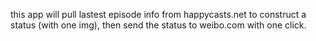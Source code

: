 this app will pull lastest episode info from happycasts.net to construct a status (with
one img), then send the status to weibo.com with one click.
